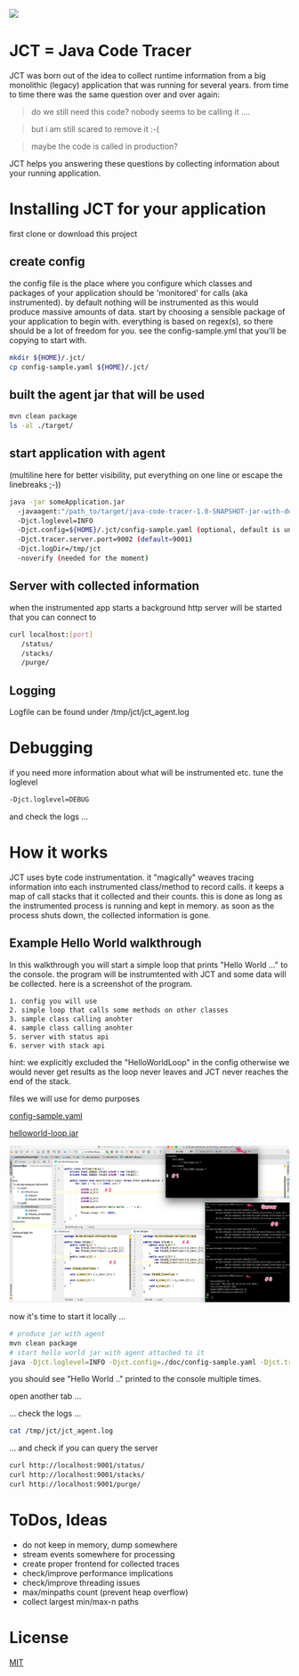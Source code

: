 [<img src="https://api.travis-ci.org/niesfisch/java-code-tracer.png"/>](http://travis-ci.org/niesfisch/java-code-tracer/builds)

# JCT = Java Code Tracer 

JCT was born out of the idea to collect runtime information from a big monolithic (legacy) application that was running for several years. from time to time there was the same question over and over again:

> do we still need this code? nobody seems to be calling it ....

> but i am still scared to remove it :-(

> maybe the code is called in production?

JCT helps you answering these questions by collecting information about your running application.

# Installing JCT for your application

first clone or download this project

## create config

the config file is the place where you configure which classes and packages of your application should be 'monitored' for calls (aka instrumented). by default nothing will be instrumented as this would produce massive amounts of data. start by choosing a sensible package of your application to  begin with. everything is based on regex(s), so there should be a lot of freedom for you. see the config-sample.yml that you'll be copying to start with.

```bash
mkdir ${HOME}/.jct/
cp config-sample.yaml ${HOME}/.jct/
```

## built the agent jar that will be used

```bash
mvn clean package
ls -al ./target/
```

## start application with agent

(multiline here for better visibility, put everything on one line or escape the linebreaks ;-))

```bash
java -jar someApplication.jar
  -javaagent:"/path_to/target/java-code-tracer-1.0-SNAPSHOT-jar-with-dependencies.jar"
  -Djct.loglevel=INFO
  -Djct.config=${HOME}/.jct/config-sample.yaml (optional, default is under /src/main/resources/META-INF/config.yaml, will be merged)
  -Djct.tracer.server.port=9002 (default=9001)
  -Djct.logDir=/tmp/jct
  -noverify (needed for the moment)
```
 
## Server with collected information

when the instrumented app starts a background http server will be started that you can connect to

```bash
curl localhost:[port]
   /status/
   /stacks/
   /purge/
```
 
## Logging

Logfile can be found under /tmp/jct/jct_agent.log

# Debugging

if you need more information about what will be instrumented etc. tune the loglevel

```bash
-Djct.loglevel=DEBUG
```

and check the logs ...

# How it works

JCT uses byte code instrumentation. it "magically" weaves tracing information into each instrumented class/method to record calls. it keeps a map of call stacks that it collected and their counts. this is done as long as the instrumented process is running and kept in memory. as soon as the process shuts down, the collected information is gone. 

## Example Hello World walkthrough

In this walkthrough you will start a simple loop that prints "Hello World ..." to the console. the program will be instrumtented with JCT and some data will be collected. here is a screenshot of the program.

	1. config you will use
	2. simple loop that calls some methods on other classes
	3. sample class calling anohter
	4. sample class calling anohter
	5. server with status api
	6. server with stack api

hint: we explicitly excluded the "HelloWorldLoop" in the config otherwise we would never get results as the loop never leaves and JCT never reaches the end of the stack.

files we will use for demo purposes

[config-sample.yaml](doc/config-sample.yaml)

[helloworld-loop.jar](doc/helloworld-loop.jar)

![Hello World Sample](doc/helloworldloop_overview.png)

now it's time to start it locally ... 

```bash
# produce jar with agent
mvn clean package
# start hello world jar with agent attached to it
java -Djct.loglevel=INFO -Djct.config=./doc/config-sample.yaml -Djct.tracer.server.port=9001 -Djct.logDir=/tmp/jct2 -noverify -javaagent:"${PWD}/target/java-code-tracer-1.0-SNAPSHOT-jar-with-dependencies.jar" -jar "${PWD}/doc/helloworld-loop.jar"
```

you should see "Hello World .." printed to the console multiple times. 

open another tab ... 

... check the logs ...

```bash
cat /tmp/jct/jct_agent.log
```

... and check if you can query the server

```bash
curl http://localhost:9001/status/
curl http://localhost:9001/stacks/
curl http://localhost:9001/purge/
```

# ToDos, Ideas

- do not keep in memory, dump somewhere
- stream events somewhere for processing
- create proper frontend for collected traces
- check/improve performance implications
- check/improve threading issues
- max/minpaths count (prevent heap overflow)
- collect largest min/max-n paths

# License

[MIT](LICENSE.txt)
